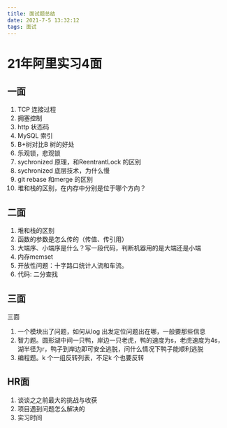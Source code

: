 ```yaml
---
title: 面试题总结
date: 2021-7-5 13:32:12
tags: 面试
---
```


# 21年阿里实习4面

## 一面

1. TCP 连接过程
2. 拥塞控制
3. http 状态码
4. MySQL 索引
5. B+树对比B 树的好处
6. 乐观锁，悲观锁
7. sychronized 原理，和ReentrantLock 的区别
8. sychronized 底层技术，为什么慢
9. git rebase 和merge 的区别
10. 堆和栈的区别，在内存中分别是位于哪个方向？

## 二面

1. 堆和栈的区别
2. 函数的参数是怎么传的（传值、传引用）
3. 大端序、小端序是什么？写一段代码，判断机器用的是大端还是小端
4. 内存memset
5. 开放性问题：十字路口统计人流和车流。
6. 代码: 二分查找

## 三面

三面
1. 一个模块出了问题，如何从log 出发定位问题出在哪，一般要那些信息
2. 智力题。圆形湖中间一只鸭，岸边一只老虎，鸭的速度为s，老虎速度为4s，湖半径为r，鸭子到岸边即可安全逃脱，问什么情况下鸭子能顺利逃脱
3. 编程题。k 个一组反转列表，不足k 个也要反转

## HR面

1. 谈谈之之前最大的挑战与收获
2. 项目遇到问题怎么解决的
3. 实习时间